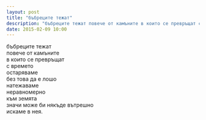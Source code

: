```yaml
---
layout: post
title: "бъбреците тежат"
description: "бъбреците тежат повече от камъните в които се превръщат с времето"
date: 2015-02-09 10:00
---
```

бъбреците тежат  
повече от камъните  
в които се превръщат  
с времето  
остаряваме  
без това да е лошо  
натежаваме  
неравномерно  
към земята  
значи може би някъде вътрешно   
искаме в нея.
